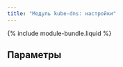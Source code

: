 ```yaml
---
title: "Модуль kube-dns: настройки"
---
```


{% include module-bundle.liquid %}

## Параметры

<!-- SCHEMA -->

